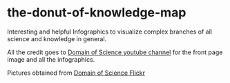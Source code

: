 # the-donut-of-knowledge-map

Interesting and helpful Infographics to visualize complex branches of all science and knowledge in general.

All the credit goes to [Domain of Science youtube channel](https://www.youtube.com/@domainofscience/) for the front page image and all the infographics.

Pictures obtained from [Domain of Science Flickr](https://www.flickr.com/photos/95869671@N08/)
